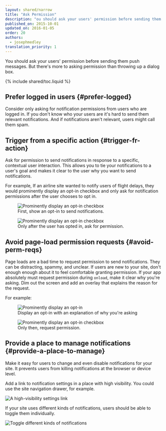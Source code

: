 ```yaml
---
layout: shared/narrow
title: "Ask Permission"
description: "ou should ask your users' permission before sending them push messages. But there's more to asking permission than throwing up a dialog box. "
published_on: 2015-10-01
updated_on: 2016-01-05
order: 20
authors:
  - josephmedley
translation_priority: 1
---
```


<p class="intro">   You should ask your users' permission before sending them
push messages. But there's more to asking permission than throwing up a dialog
box.  </p>

{% include shared/toc.liquid %}

## Prefer logged in users {#prefer-logged}

Consider only asking for notification permissions from users who are logged in.
If you don't know who your users are it's hard to send them relevant
notifications. And if notifications aren't relevant, users might  call them
spam.

## Trigger from a specific action {#trigger-fr-action}

Ask for permission to send notifications in response to a specific,  contextual
user interaction. This allows you to tie your notifications  to a user's goal
and makes it clear to the user why you want to send  notifications.

For example, If an airline site wanted to notify users of flight delays,  they
would prominently display an opt-in checkbox and only ask for  notification
permissions after the user chooses to opt in.

<div class="mdl-grid">
  <figure class="mdl-cell mdl-cell--6-col">
    <img src="images/airline-prompt.png" alt="Prominently display an opt-in checkbox">
    <figcaption>First, show an opt-in to send notifications.</figcaption>
  </figure>
  <figure class="mdl-cell mdl-cell--6-col">
    <img src="images/airline-permissions.png" alt="Prominently display an opt-in checkbox"> 
    <figcaption>Only after the user has opted in, ask for permission.</figcaption>
  </figure>
</div>

## Avoid page-load permission requests {#avoid-perm-reqs}

Page loads are a bad time to request permission to send notifications.  They can
be distracting, spammy, and unclear. If users are new to your site, don't enough
enough about it to feel comfortable granting permission. If your app absolutely
must request permission during `onload`, make it clear why you're asking. Dim
out the screen and add an overlay that explains the reason for the request.

For example:

<div class="mdl-grid">
  <figure class="mdl-cell mdl-cell--6-col">
    <img src="images/news-prompt.png" alt="Prominently display an opt-in">
    <figcaption>Display an opt-in with an explanation of why you're asking</figcaption>
  </figure>
  <figure class="mdl-cell mdl-cell--6-col">
    <img src="images/news-permissions.png" alt="Prominently display an opt-in checkbox"> 
    <figcaption>Only then, request permission.</figcaption>
  </figure>
</div>

## Provide a place to manage notifications {#provide-a-place-to-manage}

Make it easy for users to change and even disable notifications for your site.
It prevents users from killing notifications at the browser or device level.

Add a link to notification settings in a place with high visibility. You could
use the site navigation drawer, for example.

![A high-visibility settings link](images/news-drawer.png)

If your site uses different kinds of notifications, users should be able to
toggle them individually.

![Toggle different kinds of notifications](images/news-options.png)
